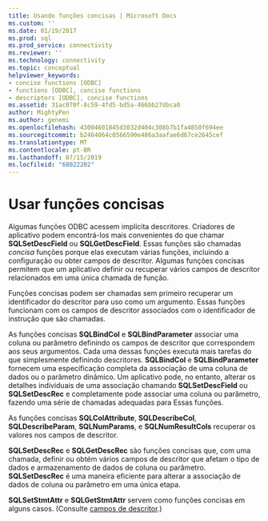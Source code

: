 ```yaml
---
title: Usando funções concisas | Microsoft Docs
ms.custom: ''
ms.date: 01/19/2017
ms.prod: sql
ms.prod_service: connectivity
ms.reviewer: ''
ms.technology: connectivity
ms.topic: conceptual
helpviewer_keywords:
- concise functions [ODBC]
- functions [ODBC], concise functions
- descriptors [ODBC], concise functions
ms.assetid: 31ac070f-8c59-4fd5-bd5a-466bb27dbca0
author: MightyPen
ms.author: genemi
ms.openlocfilehash: 43004601845d3032d404c308b7b1fa4850f694ee
ms.sourcegitcommit: b2464064c0566590e486a3aafae6d67ce2645cef
ms.translationtype: MT
ms.contentlocale: pt-BR
ms.lasthandoff: 07/15/2019
ms.locfileid: "68022202"
---
```

# <a name="using-concise-functions"></a>Usar funções concisas
Algumas funções ODBC acessem implícita descritores. Criadores de aplicativo podem encontrá-los mais convenientes do que chamar **SQLSetDescField** ou **SQLGetDescField**. Essas funções são chamadas *concisa* funções porque elas executam várias funções, incluindo a configuração ou obter campos de descritor. Algumas funções concisas permitem que um aplicativo definir ou recuperar vários campos de descritor relacionados em uma única chamada de função.  
  
 Funções concisas podem ser chamadas sem primeiro recuperar um identificador do descritor para uso como um argumento. Essas funções funcionam com os campos de descritor associados com o identificador de instrução que são chamadas.  
  
 As funções concisas **SQLBindCol** e **SQLBindParameter** associar uma coluna ou parâmetro definindo os campos de descritor que correspondem aos seus argumentos. Cada uma dessas funções executa mais tarefas do que simplesmente definindo descritores. **SQLBindCol** e **SQLBindParameter** fornecem uma especificação completa da associação de uma coluna de dados ou o parâmetro dinâmico. Um aplicativo pode, no entanto, alterar os detalhes individuais de uma associação chamando **SQLSetDescField** ou **SQLSetDescRec** e completamente pode associar uma coluna ou parâmetro, fazendo uma série de chamadas adequadas para Essas funções.  
  
 As funções concisas **SQLColAttribute**, **SQLDescribeCol**, **SQLDescribeParam**, **SQLNumParams**, e  **SQLNumResultCols** recuperar os valores nos campos de descritor.  
  
 **SQLSetDescRec** e **SQLGetDescRec** são funções concisas que, com uma chamada, definir ou obtém vários campos de descritor que afetam o tipo de dados e armazenamento de dados de coluna ou parâmetro. **SQLSetDescRec** é uma maneira eficiente para alterar a associação de dados de coluna ou parâmetro em uma única etapa.  
  
 **SQLSetStmtAttr** e **SQLGetStmtAttr** servem como funções concisas em alguns casos. (Consulte [campos de descritor](../../../odbc/reference/develop-app/descriptor-fields.md).)
